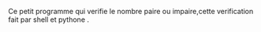 Ce petit programme qui verifie le nombre paire ou impaire,cette verification fait par shell et pythone .
